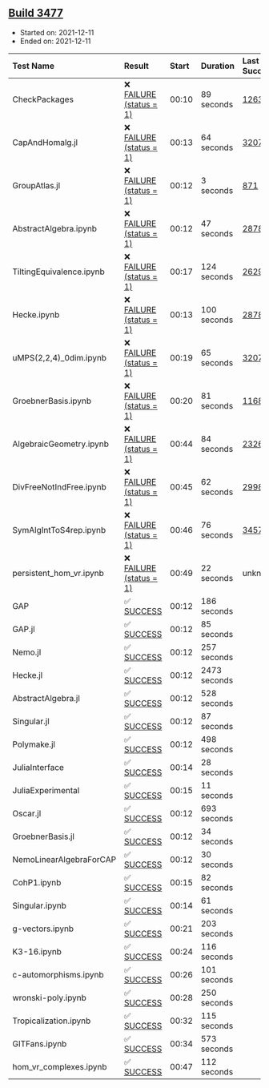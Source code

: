 ## [Build 3477](https://oscarci.mathematik.uni-kl.de/job/oscar-stable/3477/)

* Started on: 2021-12-11
* Ended on: 2021-12-11

| Test Name    | Result | Start | Duration | Last Success | First Failure |
|:-------------|:-------|:------|:---------|:-------------|:--------------|
| CheckPackages | ❌ [FAILURE (status = 1)](https://oscarci.mathematik.uni-kl.de/job/oscar-stable/3477/artifact/logs/build-3477/CheckPackages.log) | 00:10 | 89 seconds | [1263](https://oscarci.mathematik.uni-kl.de/job/oscar-stable/1263/) | [1264](https://oscarci.mathematik.uni-kl.de/job/oscar-stable/1264/) |
| CapAndHomalg.jl | ❌ [FAILURE (status = 1)](https://oscarci.mathematik.uni-kl.de/job/oscar-stable/3477/artifact/logs/build-3477/CapAndHomalg.jl.log) | 00:13 | 64 seconds | [3207](https://oscarci.mathematik.uni-kl.de/job/oscar-stable/3207/) | [3208](https://oscarci.mathematik.uni-kl.de/job/oscar-stable/3208/) |
| GroupAtlas.jl | ❌ [FAILURE (status = 1)](https://oscarci.mathematik.uni-kl.de/job/oscar-stable/3477/artifact/logs/build-3477/GroupAtlas.jl.log) | 00:12 | 3 seconds | [871](https://oscarci.mathematik.uni-kl.de/job/oscar-stable/871/) | [872](https://oscarci.mathematik.uni-kl.de/job/oscar-stable/872/) |
| AbstractAlgebra.ipynb | ❌ [FAILURE (status = 1)](https://oscarci.mathematik.uni-kl.de/job/oscar-stable/3477/artifact/logs/build-3477/AbstractAlgebra.ipynb.log) | 00:12 | 47 seconds | [2878](https://oscarci.mathematik.uni-kl.de/job/oscar-stable/2878/) | [2879](https://oscarci.mathematik.uni-kl.de/job/oscar-stable/2879/) |
| TiltingEquivalence.ipynb | ❌ [FAILURE (status = 1)](https://oscarci.mathematik.uni-kl.de/job/oscar-stable/3477/artifact/logs/build-3477/TiltingEquivalence.ipynb.log) | 00:17 | 124 seconds | [2629](https://oscarci.mathematik.uni-kl.de/job/oscar-stable/2629/) | [2630](https://oscarci.mathematik.uni-kl.de/job/oscar-stable/2630/) |
| Hecke.ipynb | ❌ [FAILURE (status = 1)](https://oscarci.mathematik.uni-kl.de/job/oscar-stable/3477/artifact/logs/build-3477/Hecke.ipynb.log) | 00:13 | 100 seconds | [2878](https://oscarci.mathematik.uni-kl.de/job/oscar-stable/2878/) | [2879](https://oscarci.mathematik.uni-kl.de/job/oscar-stable/2879/) |
| uMPS(2,2,4)_0dim.ipynb | ❌ [FAILURE (status = 1)](https://oscarci.mathematik.uni-kl.de/job/oscar-stable/3477/artifact/logs/build-3477/uMPS-2-2-4-_0dim.ipynb.log) | 00:19 | 65 seconds | [3207](https://oscarci.mathematik.uni-kl.de/job/oscar-stable/3207/) | [3208](https://oscarci.mathematik.uni-kl.de/job/oscar-stable/3208/) |
| GroebnerBasis.ipynb | ❌ [FAILURE (status = 1)](https://oscarci.mathematik.uni-kl.de/job/oscar-stable/3477/artifact/logs/build-3477/GroebnerBasis.ipynb.log) | 00:20 | 81 seconds | [1168](https://oscarci.mathematik.uni-kl.de/job/oscar-stable/1168/) | [1169](https://oscarci.mathematik.uni-kl.de/job/oscar-stable/1169/) |
| AlgebraicGeometry.ipynb | ❌ [FAILURE (status = 1)](https://oscarci.mathematik.uni-kl.de/job/oscar-stable/3477/artifact/logs/build-3477/AlgebraicGeometry.ipynb.log) | 00:44 | 84 seconds | [2326](https://oscarci.mathematik.uni-kl.de/job/oscar-stable/2326/) | [2327](https://oscarci.mathematik.uni-kl.de/job/oscar-stable/2327/) |
| DivFreeNotIndFree.ipynb | ❌ [FAILURE (status = 1)](https://oscarci.mathematik.uni-kl.de/job/oscar-stable/3477/artifact/logs/build-3477/DivFreeNotIndFree.ipynb.log) | 00:45 | 62 seconds | [2998](https://oscarci.mathematik.uni-kl.de/job/oscar-stable/2998/) | [2999](https://oscarci.mathematik.uni-kl.de/job/oscar-stable/2999/) |
| SymAlgIntToS4rep.ipynb | ❌ [FAILURE (status = 1)](https://oscarci.mathematik.uni-kl.de/job/oscar-stable/3477/artifact/logs/build-3477/SymAlgIntToS4rep.ipynb.log) | 00:46 | 76 seconds | [3457](https://oscarci.mathematik.uni-kl.de/job/oscar-stable/3457/) | [3458](https://oscarci.mathematik.uni-kl.de/job/oscar-stable/3458/) |
| persistent_hom_vr.ipynb | ❌ [FAILURE (status = 1)](https://oscarci.mathematik.uni-kl.de/job/oscar-stable/3477/artifact/logs/build-3477/persistent_hom_vr.ipynb.log) | 00:49 | 22 seconds | unknown | unknown |
| GAP | ✅ [SUCCESS](https://oscarci.mathematik.uni-kl.de/job/oscar-stable/3477/artifact/logs/build-3477/GAP.log) | 00:12 | 186 seconds |  |  |
| GAP.jl | ✅ [SUCCESS](https://oscarci.mathematik.uni-kl.de/job/oscar-stable/3477/artifact/logs/build-3477/GAP.jl.log) | 00:12 | 85 seconds |  |  |
| Nemo.jl | ✅ [SUCCESS](https://oscarci.mathematik.uni-kl.de/job/oscar-stable/3477/artifact/logs/build-3477/Nemo.jl.log) | 00:12 | 257 seconds |  |  |
| Hecke.jl | ✅ [SUCCESS](https://oscarci.mathematik.uni-kl.de/job/oscar-stable/3477/artifact/logs/build-3477/Hecke.jl.log) | 00:12 | 2473 seconds |  |  |
| AbstractAlgebra.jl | ✅ [SUCCESS](https://oscarci.mathematik.uni-kl.de/job/oscar-stable/3477/artifact/logs/build-3477/AbstractAlgebra.jl.log) | 00:12 | 528 seconds |  |  |
| Singular.jl | ✅ [SUCCESS](https://oscarci.mathematik.uni-kl.de/job/oscar-stable/3477/artifact/logs/build-3477/Singular.jl.log) | 00:12 | 87 seconds |  |  |
| Polymake.jl | ✅ [SUCCESS](https://oscarci.mathematik.uni-kl.de/job/oscar-stable/3477/artifact/logs/build-3477/Polymake.jl.log) | 00:12 | 498 seconds |  |  |
| JuliaInterface | ✅ [SUCCESS](https://oscarci.mathematik.uni-kl.de/job/oscar-stable/3477/artifact/logs/build-3477/JuliaInterface.log) | 00:14 | 28 seconds |  |  |
| JuliaExperimental | ✅ [SUCCESS](https://oscarci.mathematik.uni-kl.de/job/oscar-stable/3477/artifact/logs/build-3477/JuliaExperimental.log) | 00:15 | 11 seconds |  |  |
| Oscar.jl | ✅ [SUCCESS](https://oscarci.mathematik.uni-kl.de/job/oscar-stable/3477/artifact/logs/build-3477/Oscar.jl.log) | 00:12 | 693 seconds |  |  |
| GroebnerBasis.jl | ✅ [SUCCESS](https://oscarci.mathematik.uni-kl.de/job/oscar-stable/3477/artifact/logs/build-3477/GroebnerBasis.jl.log) | 00:12 | 34 seconds |  |  |
| NemoLinearAlgebraForCAP | ✅ [SUCCESS](https://oscarci.mathematik.uni-kl.de/job/oscar-stable/3477/artifact/logs/build-3477/NemoLinearAlgebraForCAP.log) | 00:12 | 30 seconds |  |  |
| CohP1.ipynb | ✅ [SUCCESS](https://oscarci.mathematik.uni-kl.de/job/oscar-stable/3477/artifact/logs/build-3477/CohP1.ipynb.log) | 00:15 | 82 seconds |  |  |
| Singular.ipynb | ✅ [SUCCESS](https://oscarci.mathematik.uni-kl.de/job/oscar-stable/3477/artifact/logs/build-3477/Singular.ipynb.log) | 00:14 | 61 seconds |  |  |
| g-vectors.ipynb | ✅ [SUCCESS](https://oscarci.mathematik.uni-kl.de/job/oscar-stable/3477/artifact/logs/build-3477/g-vectors.ipynb.log) | 00:21 | 203 seconds |  |  |
| K3-16.ipynb | ✅ [SUCCESS](https://oscarci.mathematik.uni-kl.de/job/oscar-stable/3477/artifact/logs/build-3477/K3-16.ipynb.log) | 00:24 | 116 seconds |  |  |
| c-automorphisms.ipynb | ✅ [SUCCESS](https://oscarci.mathematik.uni-kl.de/job/oscar-stable/3477/artifact/logs/build-3477/c-automorphisms.ipynb.log) | 00:26 | 101 seconds |  |  |
| wronski-poly.ipynb | ✅ [SUCCESS](https://oscarci.mathematik.uni-kl.de/job/oscar-stable/3477/artifact/logs/build-3477/wronski-poly.ipynb.log) | 00:28 | 250 seconds |  |  |
| Tropicalization.ipynb | ✅ [SUCCESS](https://oscarci.mathematik.uni-kl.de/job/oscar-stable/3477/artifact/logs/build-3477/Tropicalization.ipynb.log) | 00:32 | 115 seconds |  |  |
| GITFans.ipynb | ✅ [SUCCESS](https://oscarci.mathematik.uni-kl.de/job/oscar-stable/3477/artifact/logs/build-3477/GITFans.ipynb.log) | 00:34 | 573 seconds |  |  |
| hom_vr_complexes.ipynb | ✅ [SUCCESS](https://oscarci.mathematik.uni-kl.de/job/oscar-stable/3477/artifact/logs/build-3477/hom_vr_complexes.ipynb.log) | 00:47 | 112 seconds |  |  |
